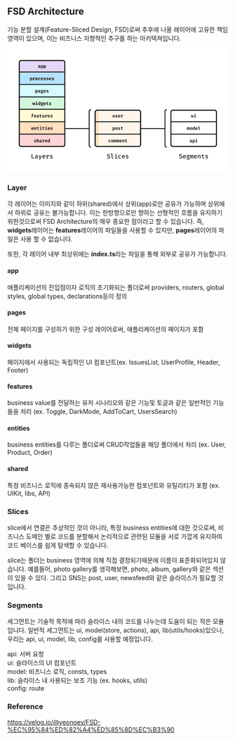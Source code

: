 ## FSD Architecture

기능 분할 설계(Feature-Sliced Design, FSD)로써 추후에 나올 레이어에 고유한 책임 영역이 있으며, 이는 비즈니스 지향적인 추구를 하는 아키텍쳐입니다.

![fsd-architecture](./fsd-architecture.png)

### Layer

각 레이어는 이미지와 같이 하위(shared)에서 상위(app)로만 공유가 가능하며 상위에서 하위로 공유는 불가능합니다. 이는 한방향으로만 향하는 선형적인 흐름을 유지하기 위한것으로써 FSD Architecture의 매우 중요한 점이라고 할 수 있습니다. 즉, **widgets**레이어는 **features**레이어의 파일들을 사용할 수 있지만, **pages**레이어의 파일은 사용 할 수 없습니다.

또한, 각 레이어 내부 최상위에는 **index.ts**라는 파일을 통해 외부로 공유가 가능합니다.

#### app

애플리케이션의 진입점이자 로직의 초기화되는 폴더로써 providers, routers, global styles, global types, declarations등이 정의

#### pages

전체 페이지를 구성하기 위한 구성 레이어로써, 애플리케이션의 페이지가 포함

#### widgets

페이지에서 사용되는 독립적인 UI 컴포넌트(ex. IssuesList, UserProfile, Header, Footer)

#### features

business value를 전달하는 유저 시나리오와 같은 기능및 토글과 같은 일반적인 기능들을 처리 (ex. Toggle, DarkMode, AddToCart, UsersSearch)

#### entities

business entities를 다루는 폴더로써 CRUD작업들을 해당 폴더에서 처리 (ex. User, Product, Order)

#### shared

특정 비즈니스 로직에 종속되지 않은 재사용가능한 컴포넌트와 유틸리티가 포함 (ex. UIKit, libs, API)

### Slices

slice에서 연결은 추상적인 것이 아니라, 특정 business entities에 대한 것으로써, 비즈니스 도메인 별로 코드를 분할해서 논리적으로 관련된 모듈을 서로 가깝게 유지하여 코드 베이스를 쉽게 탐색할 수 있습니다.

slice는 폴더는 business 영역에 의해 직접 결정되기때문에 이름이 표준화되어있지 않습니다. 예를들어, photo gallery를 생각해보면, photo, album, gallery와 같은 섹션이 있을 수 있다. 그리고 SNS는 post, user, newsfeed와 같은 슬라이스가 필요할 것입니다.

### Segments

세그먼트는 기술적 목적에 따라 슬라이스 내의 코드를 나누는데 도움이 되는 작은 모듈입니다. 일반적 세그먼트는 ui, model(store, actions), api, lib(utils/hooks)있으나, 우리는 api, ui, model, lib, config를 사용할 예정입니다.

api: 서버 요청  
ui: 슬라이스의 UI 컴포넌트  
model: 비즈니스 로직, consts, types  
lib: 슬라이스 내 사용되는 보조 기능 (ex. hooks, utils)  
config: route

### Reference

https://velog.io/@yeonoey/FSD-%EC%95%84%ED%82%A4%ED%85%8D%EC%B3%90
